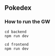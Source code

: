 ## Pokedex

### How to run the GW

```
cd backend
npm run dev
```

```
cd frontend
npm run dev
```

